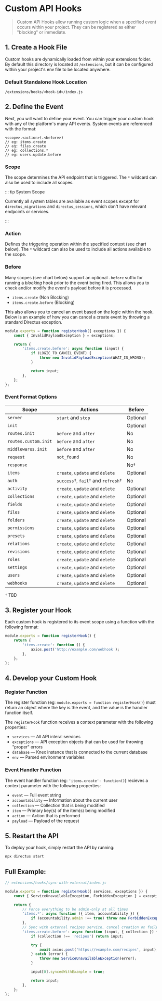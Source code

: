 # Custom API Hooks <small></small>

> Custom API Hooks allow running custom logic when a specified event occurs within your project. They can be registered
> as either "blocking" or immediate.

## 1. Create a Hook File

Custom hooks are dynamically loaded from within your extensions folder. By default this directory is located at
`/extensions`, but it can be configured within your project's env file to be located anywhere.

### Default Standalone Hook Location

```
/extensions/hooks/<hook-id>/index.js
```

## 2. Define the Event

Next, you will want to define your event. You can trigger your custom hook with any of the platform's many API events.
System events are referenced with the format:

```
<scope>.<action>(.<before>)
// eg: items.create
// eg: files.create
// eg: collections.*
// eg: users.update.before
```

### Scope

The scope determines the API endpoint that is triggered. The `*` wildcard can also be used to include all scopes.

::: tip System Scope

Currently all system tables are available as event scopes except for `directus_migrations` and `directus_sessions`,
which don't have relevant endpoints or services.

:::

### Action

Defines the triggering operation within the specified context (see chart below). The `*` wildcard can also be used to
include all actions available to the scope.

### Before

Many scopes (see chart below) support an optional `.before` suffix for running a _blocking_ hook prior to the event
being fired. This allows you to check and/or modify the event's payload before it is processed.

- `items.create` (Non Blocking)
- `items.create.before` (Blocking)

This also allows you to cancel an event based on the logic within the hook. Below is an example of how you can cancel a
create event by throwing a standard Directus exception.

```js
module.exports = function registerHook({ exceptions }) {
	const { InvalidPayloadException } = exceptions;

	return {
		'items.create.before': async function (input) {
			if (LOGIC_TO_CANCEL_EVENT) {
				throw new InvalidPayloadException(WHAT_IS_WRONG);
			}

			return input;
		},
	};
};
```

### Event Format Options

| Scope                | Actions                            | Before   |
| -------------------- | ---------------------------------- | -------- |
| `server`             | `start` and `stop`                 | Optional |
| `init`               |                                    | Optional |
| `routes.init`        | `before` and `after`               | No       |
| `routes.custom.init` | `before` and `after`               | No       |
| `middlewares.init`   | `before` and `after`               | No       |
| `request`            | `not_found`                        | No       |
| `response`           |                                    | No†      |
| `items`              | `create`, `update` and `delete`    | Optional |
| `auth`               | `success`†, `fail`† and `refresh`† | No       |
| `activity`           | `create`, `update` and `delete`    | Optional |
| `collections`        | `create`, `update` and `delete`    | Optional |
| `fields`             | `create`, `update` and `delete`    | Optional |
| `files`              | `create`, `update` and `delete`    | Optional |
| `folders`            | `create`, `update` and `delete`    | Optional |
| `permissions`        | `create`, `update` and `delete`    | Optional |
| `presets`            | `create`, `update` and `delete`    | Optional |
| `relations`          | `create`, `update` and `delete`    | Optional |
| `revisions`          | `create`, `update` and `delete`    | Optional |
| `roles`              | `create`, `update` and `delete`    | Optional |
| `settings`           | `create`, `update` and `delete`    | Optional |
| `users`              | `create`, `update` and `delete`    | Optional |
| `webhooks`           | `create`, `update` and `delete`    | Optional |

† TBD

## 3. Register your Hook

Each custom hook is registered to its event scope using a function with the following format:

```js
module.exports = function registerHook() {
	return {
		'items.create': function () {
			axios.post('http://example.com/webhook');
		},
	};
};
```

## 4. Develop your Custom Hook

### Register Function

The register function (eg: `module.exports = function registerHook()`) must return an object where the key is the event,
and the value is the handler function itself.

The `registerHook` function receives a context parameter with the following properties:

- `services` — All API interal services
- `exceptions` — API exception objects that can be used for throwing "proper" errors
- `database` — Knex instance that is connected to the current database
- `env` — Parsed environment variables

### Event Handler Function

The event handler function (eg: `'items.create': function()`) recieves a context parameter with the following
properties:

- `event` — Full event string
- `accountability` — Information about the current user
- `collection` — Collection that is being modified
- `item` — Primary key(s) of the item(s) being modified
- `action` — Action that is performed
- `payload` — Payload of the request

## 5. Restart the API

To deploy your hook, simply restart the API by running:

```bash
npx directus start
```

## Full Example:

```js
// extensions/hooks/sync-with-external/index.js

module.exports = function registerHook({ services, exceptions }) {
	const { ServiceUnavailableException, ForbiddenException } = exceptions;

	return {
		// Force everything to be admin-only at all times
		'items.*': async function ({ item, accountability }) {
			if (accountability.admin !== true) throw new ForbiddenException();
		},
		// Sync with external recipes service, cancel creation on failure
		'items.create.before': async function (input, { collection }) {
			if (collection !== 'recipes') return input;

			try {
				await axios.post('https://example.com/recipes', input);
			} catch (error) {
				throw new ServiceUnavailableException(error);
			}

			input[0].syncedWithExample = true;

			return input;
		},
	};
};
```
